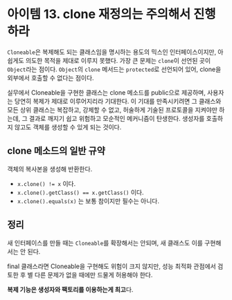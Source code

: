 # 아이템 13. clone 재정의는 주의해서 진행하라

`Cloneable`은 복제해도 되는 클래스임을 명시하는 용도의 믹스인 인터페이스이지만, 아쉽게도 의도한 목적을 제대로 이루지 못했다.
가장 큰 문제는 `clone`이 선언된 곳이 `Object`라는 점이다. `Object`의 `clone` 메서드는 `protected`로 선언되어 있어, clone을 외부에서 호출할 수 없다는 점이다.

실무에서 Cloneable을 구현한 클래스는 clone 메소드를 public으로 제공하며, 사용자는 당연히 복제가 제대로 이루어지리라 기대한다. 이 기대를 만족시키려면 그 클래스와 모든 상위 클래스는 복잡하고, 강제할 수 없고, 허술하게 기술된 프로토콜을 지켜야만 하는데, 그 결과로 깨지기 쉽고 위험하고 모순적인 메커니즘이 탄생한다. 생성자를 호출하지 않고도 객체를 생성할 수 있게 되는 것이다.

## clone 메소드의 일반 규약

객체의 복사본을 생성해 반환한다.

- `x.clone() != x` 이다.
- `x.clone().getClass() == x.getClass()` 이다.
- `x.clone().equals(x)` 는 보통 참이지만 필수는 아니다.

## 정리

새 인터페이스를 만들 때는 `Cloneable`를 확장해서는 안되며, 새 클래스도 이를 구현해서는 안 된다.

final 클래스라면 Cloneable을 구현해도 위험이 크지 않지만, 성능 최적화 관점에서 검토한 후 별 다른 문제가 없을 때에만 드물게 허용해야 한다.

**복제 기능은 생성자와 팩토리를 이용하는게 최고**다.
